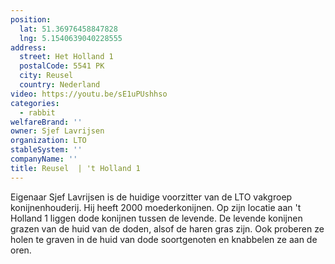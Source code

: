 ```yaml
---
position:
  lat: 51.36976458847828
  lng: 5.1540639040228555
address:
  street: Het Holland 1
  postalCode: 5541 PK
  city: Reusel
  country: Nederland
video: https://youtu.be/sE1uPUshhso
categories:
  - rabbit
welfareBrand: ''
owner: Sjef Lavrijsen
organization: LTO
stableSystem: ''
companyName: ''
title: Reusel  | 't Holland 1
---
```

Eigenaar Sjef Lavrijsen is de huidige voorzitter van de LTO vakgroep konijnenhouderij. Hij heeft 2000 moederkonijnen. Op zijn locatie aan 't Holland 1 liggen dode konijnen tussen de levende. De levende konijnen grazen van de huid van de doden, alsof de haren gras zijn. Ook proberen ze holen te graven in de huid van dode soortgenoten en knabbelen ze aan de oren.
